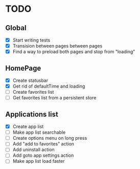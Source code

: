 # TODO

## Global
  - [X] Start writing tests
  - [X] Transision between pages between pages
  - [X] Find a way to preload both pages and stop from "loading"

## HomePage
  - [X] Create statusbar
  - [X] Get rid of defaultTime and loading
  - [ ] Create favorites list
  - [ ] Get favorites list from a persistent store

## Applications list
  - [X] Create app list
  - [ ] Make app list searchable
  - [ ] Create options menu on long press
  - [ ] Add "add to favorites" action
  - [ ] Add uninstall action
  - [ ] Add goto app settings action
  - [ ] Make app list load faster
